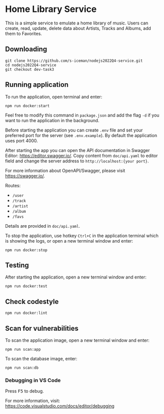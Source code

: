 # Home Library Service

This is a simple service to emulate a home library of music. Users can create, read, update, delete data about Artists, Tracks and Albums, add them to Favorites.

## Downloading

```
git clone https://github.com/s-iceman/nodejs2022Q4-service.git
cd nodejs2022Q4-service
git checkout dev-task3
```

## Running application

To run the application, open terminal and enter:
```
npm run docker:start
```
Feel free to modify this command in `package.json` and add the flag `-d` if you want to run the application in the background.

Before starting the application you can create `.env` file and set your preferred port for the server (see `.env.example`). By default the application uses port 4000.

After starting the app you can open the API documentation in Swagger Editor: https://editor.swagger.io/. Copy content from `doc/api.yaml` to editor field and change the server address to `http://localhost:{your port}`.

For more information about OpenAPI/Swagger, please visit https://swagger.io/.

Routes:
- `/user`
- `/track`
- `/artist`
- `/album`
- `/favs`

Details are provided in `doc/api.yaml`.

To stop the application, use hotkey `Ctrl+C` in the application terminal which is showing the logs, or open a new terminal window and enter:
```
npm run docker:stop
```


## Testing

After starting the application, open a new terminal window and enter:

```
npm run docker:test
```

## Check codestyle

```
npm run docker:lint
```

## Scan for vulnerabilities

To scan the application image, open a new terminal window and enter:

```
npm run scan:app
```

To scan the database image, enter:
```
npm run scan:db
```


### Debugging in VS Code

Press <kbd>F5</kbd> to debug.

For more information, visit: https://code.visualstudio.com/docs/editor/debugging
